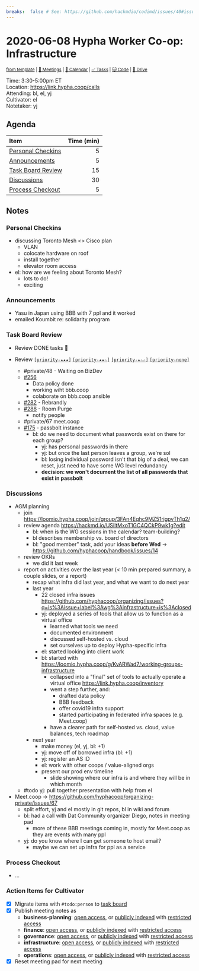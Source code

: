 ```yaml
---
breaks:  false # See: https://github.com/hackmdio/codimd/issues/40#issuecomment-172927690
---
```

# 2020-06-08 Hypha Worker Co-op: Infrastructure

<sup>[from template][template] | [:notebook: Meetings][meetings] | [:date: Calendar][calendar] | [:white_check_mark: Tasks][tasks] | [:cat: Code][gh] | [:open_file_folder: Drive][drive]</sup>

Time:       3:30-5:00pm ET  
Location:   https://link.hypha.coop/calls  
Attending:  bl, el, yj  
Cultivator: el  
Notetaker:  yj

## Agenda

| Item                                            | Time (min) |
|:------------------------------------------------|-----------:|
| [Personal Checkins](#Personal-Checkins)         |          5 |
| [Announcements](#Announcements)                 |          5 |
| [Task Board Review](#Task-Board-Review)         |         15 |
| [Discussions](#Discussions)                     |         30 |
| [Process Checkout](#Process-Checkout)           |          5 |

## Notes

### Personal Checkins

- discussing Toronto Mesh <> Cisco plan
    - VLAN
    - colocate hardware on roof
    - install together
    - elevator room access
- el: how are we feeling about Toronto Mesh?
    - lots to do!
    - exciting

### Announcements

- Yasu in Japan using BBB with 7 ppl and it worked
- emailed Koumbit re: solidarity program

### Task Board Review

- Review DONE tasks :tada:
	
- Review [`[priority-★★★]`][l-pri-hi] [`[priority-★★☆]`][l-pri-md] [`[priority-★☆☆]`][l-pri-lo] [`[priority-none]`][l-pri-none]
	- #private/48 - Waiting on BizDev
	- [#256](https://github.com/hyphacoop/organizing/issues/256) 
	    - Data policy done
	    - working wiht bbb.coop
	    - colaborate on bbb.coop ansible
    - [#282](https://github.com/hyphacoop/organizing/issues/282) - Rebrandly
    - [#288](https://github.com/hyphacoop/organizing/issues/288) - Room Purge
        - notify people
    - #private/67 meet.coop
    - [#175](https://github.com/hyphacoop/organizing/issues/175) - passbolt instance
        - bl: do we need to document what passwords exist on there for each group?
            - yj: has personal passwords in there
            - yj: but once the last person leaves a group, we're sol
            - bl: losing individual password isn't that big of a deal, we can reset, just need to have some WG level redundancy
            - **decision: we won't document the list of all passwords that exist in passbolt**

### Discussions

- AGM planning
    - join https://loomio.hypha.coop/join/group/3FAn4Eqhc9MZ51rigpvTh1g2/
    - review agenda https://hackmd.io/USiltMxoT1GC4QCkP9wk1g?edit
        - bl: when is the WG sessions in the calendar? team-building?
        - bl describes membership vs. board of directors
        - bl: "good member" task, add your ideas **before Wed** -> https://github.com/hyphacoop/handbook/issues/14
    - review OKRs
        - we did it last week
    - report on activities over the last year (< 10 min prepared summary, a couple slides, or a report)
        - recap what infra did last year, and what we want to do next year
        - last year
            - 22 closed infra issues https://github.com/hyphacoop/organizing/issues?q=is%3Aissue+label%3Awg%3Ainfrastructure+is%3Aclosed
            - yj: deployed a series of tools that allow us to function as a virtual office
                - learned what tools we need
                - documented environment
                - discussed self-hosted vs. cloud
                - set ourselves up to deploy Hypha-specific infra
            - el: started looking into client work
            - bl: started with https://loomio.hypha.coop/g/KvARWad7/working-groups-infrastructure
                - collapsed into a "final" set of tools to actually operate a virtual office https://link.hypha.coop/inventory
                - went a step further, and:
                    - drafted data policy
                    - BBB feedback
                    - offer covid19 infra support
                    - started participating in federated infra spaces (e.g. Meet.coop)
                - have a clearer path for self-hosted vs. cloud, value balances, tech roadmap
        - next year
            - make money (el, yj, bl: +1)
            - yj: move off of borrowed infra (bl: +1)
            - yj: register an AS :D
            - el: work with other coops / value-aligned orgs
            - present our prod env timeline
                - slide showing where our infra is and where they will be in which month
    - #todo yj: pull together presentation with help from el
- Meet.coop -> https://github.com/hyphacoop/organizing-private/issues/67
    - split effort, yj and el mostly in git repos, bl in wiki and forum
    - bl: had a call with Dat Community organizer Diego, notes in meeting pad
        - more of these BBB meetings coming in, mostly for Meet.coop as they are events with many ppl
    - yj: do you know where I can get someone to host email?
        - maybe we can set up infra for ppl as a service

### Process Checkout

- ...


### Action Items for Cultivator

- [x] Migrate items with `#todo:person` to [task board][tasks]
- [x] Publish meeting notes as
	- **business-planning**: [open access][biz-public], or [publicly indexed][biz-index] with [restricted access][biz-private]
	- **finance**: [open access][fin-public], or [publicly indexed][fin-index] with [restricted access][fin-private]
	- **governance**: [open access][gov-public], or [publicly indexed][gov-index] with [restricted access][gov-private]
	- **infrastructure**: [open access][inf-public], or [publicly indexed][inf-index] with [restricted access][inf-private]
	- **operations**: [open access][ops-public], or [publicly indexed][ops-index] with [restricted access][ops-private]
- [x] Reset meeting pad for next meeting

<!-- Links: Important -->
[template]: https://link.hypha.coop/wg-template
[meetings]: https://link.hypha.coop/meetings
[calendar]: https://link.hypha.coop/calendar
[tasks]:    https://link.hypha.coop/tasks
[gh]:       https://link.hypha.coop/gh
[drive]:    https://link.hypha.coop/drive

<!-- Links: Labels -->
[l-pri-hi]: https://github.com/orgs/hyphacoop/projects/2?card_filter_query=label:[priority-★★★]
[l-pri-md]: https://github.com/orgs/hyphacoop/projects/2?card_filter_query=label:[priority-★★☆]
[l-pri-lo]: https://github.com/orgs/hyphacoop/projects/2?card_filter_query=label:[priority-★☆☆]
[l-pri-none]: https://github.com/orgs/hyphacoop/projects/2?card_filter_query=-label:[priority-★☆☆]+-label:[priority-★★☆]+-label:[priority-★★★]
[l-biz]: https://github.com/orgs/hyphacoop/projects/2?card_filter_query=label:"wg:business-planning"
[l-fin]: https://github.com/orgs/hyphacoop/projects/2?card_filter_query=label:"wg:finance"
[l-gov]: https://github.com/orgs/hyphacoop/projects/2?card_filter_query=label:"wg:governance
[l-inf]: https://github.com/orgs/hyphacoop/projects/2?card_filter_query=label:"wg:infrastructure"
[l-ops]: https://github.com/orgs/hyphacoop/projects/2?card_filter_query=label:"wg:operations"
[l-none]: https://github.com/orgs/hyphacoop/projects/2?card_filter_query=-label:wg:operations+-label:wg:infrastructure+-label:wg:finance+-label:wg:governance+-label:wg:business-planning

<!-- Links: Archive -->
[biz-public]:   https://github.com/hyphacoop/organizing/new/master?filename=_posts/meeting-notes/2020-MM-DD-business-planning.md
[biz-index]:    https://github.com/hyphacoop/organizing/new/master?filename=_posts/private/meeting-notes/2020-MM-DD-business-planning.md&value=Empty%20file%20for%20public%20indexing%20of%20access-restricted%20file.
[biz-private]:  https://github.com/hyphacoop/organizing-private/new/master?filename=meeting-notes/2020-MM-DD-business-planning.md
[fin-public]:   https://github.com/hyphacoop/organizing/new/master?filename=_posts/meeting-notes/2020-MM-DD-finance.md
[fin-index]:    https://github.com/hyphacoop/organizing/new/master?filename=_posts/private/meeting-notes/2020-MM-DD-finance.md&value=Empty%20file%20for%20public%20indexing%20of%20access-restricted%20file.
[fin-private]:  https://github.com/hyphacoop/organizing-private/new/master?filename=meeting-notes/2020-MM-DD-finance.md
[gov-public]:   https://github.com/hyphacoop/organizing/new/master?filename=_posts/meeting-notes/2020-MM-DD-governance.md
[gov-index]:    https://github.com/hyphacoop/organizing/new/master?filename=_posts/private/meeting-notes/2020-MM-DD-governance.md&value=Empty%20file%20for%20public%20indexing%20of%20access-restricted%20file.
[gov-private]:  https://github.com/hyphacoop/organizing-private/new/master?filename=meeting-notes/2020-MM-DD-governance.md
[inf-public]:   https://github.com/hyphacoop/organizing/new/master?filename=_posts/meeting-notes/2020-MM-DD-infrastructure.md
[inf-index]:    https://github.com/hyphacoop/organizing/new/master?filename=_posts/private/meeting-notes/2020-MM-DD-infrastructure.md&value=Empty%20file%20for%20public%20indexing%20of%20access-restricted%20file.
[inf-private]:  https://github.com/hyphacoop/organizing-private/new/master?filename=meeting-notes/2020-MM-DD-infrastructure.md
[ops-public]:   https://github.com/hyphacoop/organizing/new/master?filename=_posts/meeting-notes/2020-MM-DD-operations.md
[ops-index]:    https://github.com/hyphacoop/organizing/new/master?filename=_posts/private/meeting-notes/2020-MM-DD-operations.md&value=Empty%20file%20for%20public%20indexing%20of%20access-restricted%20file.
[ops-private]:  https://github.com/hyphacoop/organizing-private/new/master?filename=meeting-notes/2020-MM-DD-operations.md

